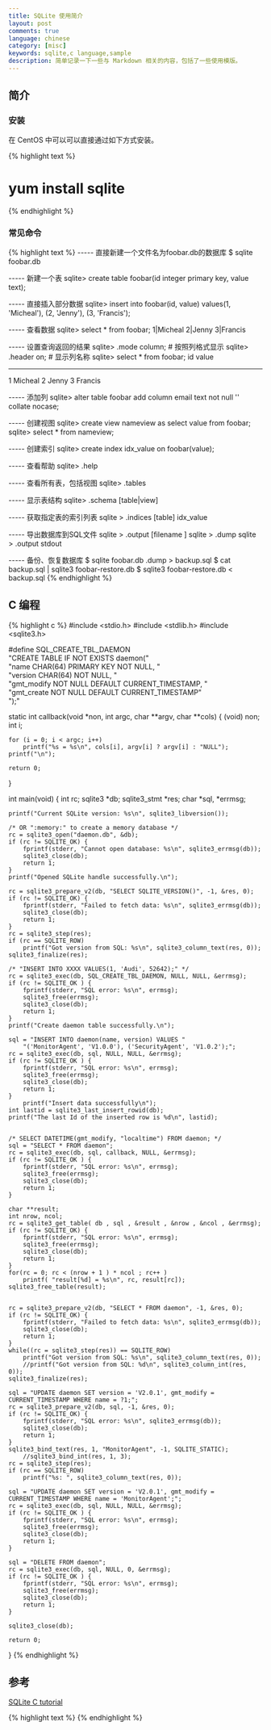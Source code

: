 ```yaml
---
title: SQLite 使用简介
layout: post
comments: true
language: chinese
category: [misc]
keywords: sqlite,c language,sample
description: 简单记录一下一些与 Markdown 相关的内容，包括了一些使用模版。
---
```



<!-- more -->

## 简介

### 安装

在 CentOS 中可以可以直接通过如下方式安装。

{% highlight text %}
# yum install sqlite
{% endhighlight %}

### 常见命令

{% highlight text %}
----- 直接新建一个文件名为foobar.db的数据库
$ sqlite foobar.db

----- 新建一个表
sqlite> create table foobar(id integer primary key, value text);

----- 直接插入部分数据
sqlite> insert into foobar(id, value) values(1, 'Micheal'), (2, 'Jenny'), (3, 'Francis');

----- 查看数据
sqlite> select * from foobar;
1|Micheal
2|Jenny
3|Francis

----- 设置查询返回的结果
sqlite> .mode column;                         # 按照列格式显示
sqlite> .header on;                           # 显示列名称
sqlite> select * from foobar;
id          value
----------- -------------
1           Micheal
2           Jenny
3           Francis

----- 添加列
sqlite> alter table foobar add column email text not null '' collate nocase;

----- 创建视图
sqlite> create view nameview as select value from foobar;
sqlite> select * from nameview;

----- 创建索引
sqlite> create index idx_value on foobar(value);

----- 查看帮助
sqlite> .help

----- 查看所有表，包括视图
sqlite> .tables

----- 显示表结构
sqlite> .schema [table|view]

----- 获取指定表的索引列表
sqlite > .indices [table]
idx_value

----- 导出数据库到SQL文件
sqlite > .output [filename ]
sqlite > .dump
sqlite > .output stdout

----- 备份、恢复数据库
$ sqlite foobar.db .dump > backup.sql
$ cat backup.sql | sqlite3 foobar-restore.db
$ sqlite3 foobar-restore.db < backup.sql
{% endhighlight %}

## C 编程

{% highlight c %}
#include <stdio.h>
#include <stdlib.h>
#include <sqlite3.h>

#define SQL_CREATE_TBL_DAEMON                                     \
	"CREATE TABLE IF NOT EXISTS daemon("                      \
		"name CHAR(64) PRIMARY KEY NOT NULL, "            \
		"version CHAR(64) NOT NULL, "                     \
		"gmt_modify NOT NULL DEFAULT CURRENT_TIMESTAMP, " \
		"gmt_create NOT NULL DEFAULT CURRENT_TIMESTAMP"   \
	");"

static int callback(void *non, int argc, char **argv, char **cols)
{
	(void) non;
	int i;

	for (i = 0; i < argc; i++)
		printf("%s = %s\n", cols[i], argv[i] ? argv[i] : "NULL");
	printf("\n");

	return 0;
}



int main(void)
{
	int rc;
	sqlite3 *db;
	sqlite3_stmt *res;
	char *sql, *errmsg;

	printf("Current SQLite version: %s\n", sqlite3_libversion());

	/* OR ":memory:" to create a memory database */
	rc = sqlite3_open("daemon.db", &db);
	if (rc != SQLITE_OK) {
		fprintf(stderr, "Cannot open database: %s\n", sqlite3_errmsg(db));
		sqlite3_close(db);
		return 1;
	}
	printf("Opened SQLite handle successfully.\n");

	rc = sqlite3_prepare_v2(db, "SELECT SQLITE_VERSION()", -1, &res, 0);
	if (rc != SQLITE_OK) {
		fprintf(stderr, "Failed to fetch data: %s\n", sqlite3_errmsg(db));
		sqlite3_close(db);
		return 1;
	}
	rc = sqlite3_step(res);
	if (rc == SQLITE_ROW)
		printf("Got version from SQL: %s\n", sqlite3_column_text(res, 0));
	sqlite3_finalize(res);

	/* "INSERT INTO XXXX VALUES(1, 'Audi', 52642);" */
	rc = sqlite3_exec(db, SQL_CREATE_TBL_DAEMON, NULL, NULL, &errmsg);
	if (rc != SQLITE_OK ) {
		fprintf(stderr, "SQL error: %s\n", errmsg);
		sqlite3_free(errmsg);
		sqlite3_close(db);
		return 1;
	}
	printf("Create daemon table successfully.\n");

	sql = "INSERT INTO daemon(name, version) VALUES "
		"('MonitorAgent', 'V1.0.0'), ('SecurityAgent', 'V1.0.2');";
	rc = sqlite3_exec(db, sql, NULL, NULL, &errmsg);
	if (rc != SQLITE_OK ) {
		fprintf(stderr, "SQL error: %s\n", errmsg);
		sqlite3_free(errmsg);
		sqlite3_close(db);
		return 1;
	}
        printf("Insert data successfully\n");
	int lastid = sqlite3_last_insert_rowid(db);
	printf("The last Id of the inserted row is %d\n", lastid);


	/* SELECT DATETIME(gmt_modify, "localtime") FROM daemon; */
	sql = "SELECT * FROM daemon";
	rc = sqlite3_exec(db, sql, callback, NULL, &errmsg);
	if (rc != SQLITE_OK ) {
		fprintf(stderr, "SQL error: %s\n", errmsg);
		sqlite3_free(errmsg);
		sqlite3_close(db);
		return 1;
	}

	char **result;
	int nrow, ncol;
	rc = sqlite3_get_table( db , sql , &result , &nrow , &ncol , &errmsg);
	if (rc != SQLITE_OK) {
		fprintf(stderr, "SQL error: %s\n", errmsg);
		sqlite3_free(errmsg);
		sqlite3_close(db);
		return 1;
	}
	for(rc = 0; rc < (nrow + 1 ) * ncol ; rc++ )
		printf( "result[%d] = %s\n", rc, result[rc]);
	sqlite3_free_table(result);


	rc = sqlite3_prepare_v2(db, "SELECT * FROM daemon", -1, &res, 0);
	if (rc != SQLITE_OK) {
		fprintf(stderr, "Failed to fetch data: %s\n", sqlite3_errmsg(db));
		sqlite3_close(db);
		return 1;
	}
	while((rc = sqlite3_step(res)) == SQLITE_ROW)
		printf("Got version from SQL: %s\n", sqlite3_column_text(res, 0));
		//printf("Got version from SQL: %d\n", sqlite3_column_int(res, 0));
	sqlite3_finalize(res);

	sql = "UPDATE daemon SET version = 'V2.0.1', gmt_modify = CURRENT_TIMESTAMP WHERE name = ?1;";
	rc = sqlite3_prepare_v2(db, sql, -1, &res, 0);
	if (rc != SQLITE_OK) {
		fprintf(stderr, "SQL error: %s\n", sqlite3_errmsg(db));
		sqlite3_close(db);
		return 1;
	}
	sqlite3_bind_text(res, 1, "MonitorAgent", -1, SQLITE_STATIC);
        //sqlite3_bind_int(res, 1, 3);
	rc = sqlite3_step(res);
	if (rc == SQLITE_ROW)
		printf("%s: ", sqlite3_column_text(res, 0));

	sql = "UPDATE daemon SET version = 'V2.0.1', gmt_modify = CURRENT_TIMESTAMP WHERE name = 'MonitorAgent';";
	rc = sqlite3_exec(db, sql, NULL, NULL, &errmsg);
	if (rc != SQLITE_OK ) {
		fprintf(stderr, "SQL error: %s\n", errmsg);
		sqlite3_free(errmsg);
		sqlite3_close(db);
		return 1;
	}

	sql = "DELETE FROM daemon";
	rc = sqlite3_exec(db, sql, NULL, 0, &errmsg);
	if (rc != SQLITE_OK ) {
		fprintf(stderr, "SQL error: %s\n", errmsg);
		sqlite3_free(errmsg);
		sqlite3_close(db);
		return 1;
	}

	sqlite3_close(db);

	return 0;
}
{% endhighlight %}

## 参考

[SQLite C tutorial](http://zetcode.com/db/sqlitec)

{% highlight text %}
{% endhighlight %}
